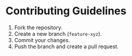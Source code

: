 # Contributing Guidelines

1. Fork the repository.
2. Create a new branch (`feature-xyz`).
3. Commit your changes.
4. Push the branch and create a pull request.
